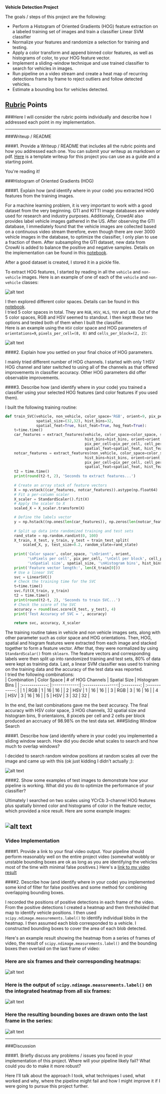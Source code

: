 **Vehicle Detection Project**

The goals / steps of this project are the following:

* Perform a Histogram of Oriented Gradients (HOG) feature extraction on a labeled training set of images and train a classifier Linear SVM classifier
* Normalize your features and randomize a selection for training and testing.
* Apply a color transform and append binned color features, as well as histograms of color, to your HOG feature vector. 
* Implement a sliding-window technique and use trained classifier to search for vehicles in images.
* Run pipeline on a video stream and create a heat map of recurring detections frame by frame to reject outliers and follow detected vehicles.
* Estimate a bounding box for vehicles detected.

[//]: # (Image References)
[image1]: ./outputimages/car_not_car.jpg
[image2]: ./outputimages/HOG_example.jpg
[image3]: ./examples/sliding_windows.jpg
[image4]: ./examples/sliding_window.jpg
[image5]: ./examples/bboxes_and_heat.png
[image6]: ./examples/labels_map.png
[image7]: ./examples/output_bboxes.png
[video1]: ./project_video.mp4

## [Rubric](https://review.udacity.com/#!/rubrics/513/view) Points
###Here I will consider the rubric points individually and describe how I addressed each point in my implementation.  

---
###Writeup / README

####1. Provide a Writeup / README that includes all the rubric points and how you addressed each one.  You can submit your writeup as markdown or pdf.  [Here](https://github.com/udacity/CarND-Vehicle-Detection/blob/master/writeup_template.md) is a template writeup for this project you can use as a guide and a starting point.  

You're reading it!

###Histogram of Oriented Gradients (HOG)

####1. Explain how (and identify where in your code) you extracted HOG features from the training images.  

For a machine learning problem, it is very important to work with a good dataset from the very beginning. GTI and KITTI image databases are widely used for research and industry purposes. Additionaly, CrowdAI also provides label vehicle images gathered in the US. After observing the GTI database, I immediately found that the vehicle images are collected based on a continuous video stream therefore, even though there are over 3000 vehicle images in the database, to optimize the classifier, I only plan to use a fraction of them. After subsampling the GTI dataset, new data from CrowAI is added to balance the positive and negative samples. Details on the implementation can be found in this [notebook](https://github.com/mscwu/udacity_vehicle_detection/blob/master/create_pickled_data.ipynb).

After a good dataset is created, I stored it in a pickle file.  

To extract HOG features, I started by reading in all the `vehicle` and `non-vehicle` images.  Here is an example of one of each of the `vehicle` and `non-vehicle` classes:

![alt text][image1]

I then explored different color spaces. Details can be found in this [notebook](https://github.com/mscwu/udacity_vehicle_detection/blob/master/Color_Space_Exploration.ipynb).  
I tried 5 color spaces in total. They are `RGB`, `HSV`, `HLS`, `YUV` and `LAB`. Out of the 5 color spaces, RGB and HSV seemed to standout. I then kept these two options and tested both of them when I built the classifier.  
Here is an example using the `HSV` color space and HOG parameters of `orientations=9`, `pixels_per_cell=(8, 8)` and `cells_per_block=(2, 2)`:


![alt text][image2]

####2. Explain how you settled on your final choice of HOG parameters.

I mainly tried different number of HOG channels. I started with only 1 HSV HOG channel and later switched to using all of the channels as that offered improvements in classifier accuracy. Other HOG parameters did offer observable improvements.

####3. Describe how (and identify where in your code) you trained a classifier using your selected HOG features (and color features if you used them).

I built the following training routine:  
```python
def train_SVC(vehicle, non_vehicle, color_space='RGB', orient=9, pix_per_cell=8, cell_per_block=2, hog_channel='ALL', 
              spatial_size=(32,32), hist_bins=32,
              spatial_feat=True, hist_feat=True, hog_feat=True):
    t=time.time()
    car_features = extract_features(vehicle, color_space=color_space, spatial_size=spatial_size,
                                    hist_bins=hist_bins, orient=orient, 
                                    pix_per_cell=pix_per_cell, cell_per_block=cell_per_block, hog_channel=hog_channel,
                                    spatial_feat=spatial_feat, hist_feat=hist_feat, hog_feat=hog_feat)
    notcar_features = extract_features(non_vehicle, color_space=color_space, spatial_size=spatial_size,
                                    hist_bins=hist_bins, orient=orient, 
                                    pix_per_cell=pix_per_cell, cell_per_block=cell_per_block, hog_channel=hog_channel,
                                    spatial_feat=spatial_feat, hist_feat=hist_feat, hog_feat=hog_feat)
    t2 = time.time()
    print(round(t2-t, 2), 'Seconds to extract features...')  
    
    # Create an array stack of feature vectors
    X = np.vstack((car_features, notcar_features)).astype(np.float64)
    # Fit a per-column scaler
    X_scaler = StandardScaler().fit(X)
    # Apply the scaler to X
    scaled_X = X_scaler.transform(X)

    # Define the labels vector
    y = np.hstack((np.ones(len(car_features)), np.zeros(len(notcar_features))))
    
    # Split up data into randomized training and test sets
    rand_state = np.random.randint(0, 100)
    X_train, X_test, y_train, y_test = train_test_split(
        scaled_X, y, test_size=0.2, random_state=rand_state)
    
    print('Color space', color_space, '\nOrient', orient,
          '\nPixels per cell', pix_per_cell, '\nCell per block', cell_per_block, '\nHOG channel', hog_channel,
          '\nSpatial size', spatial_size, '\nHistogram bins', hist_bins)
    print('Feature vector length:', len(X_train[0]))
    # Use a linear SVC 
    svc = LinearSVC()
    # Check the training time for the SVC
    t=time.time()
    svc.fit(X_train, y_train)
    t2 = time.time()
    print(round(t2-t, 2), 'Seconds to train SVC...')
    # Check the score of the SVC
    accuracy = round(svc.score(X_test, y_test), 4)
    print('Test Accuracy of SVC = ', accuracy) 
    
    return svc, accuracy, X_scaler
```
The training routine takes in vehicle and non vehicle images sets, along with other parameter such as color space and HOG orientations. Then, HOG, spatial and hisgram features were extracted from each image and stacked together to form a feature vector. After that, they were normalized by using `StandardScalar()` from `sklearn`. The feature vectors and corresponding labels were then split up into randomized training and test sets, 80% of data were kept as training data. Last, a linear SVM classifier was used to training on the training data and the accuracy of the test data was reported.  
I tried the following combinations:  
| Combination     | Color Space   | # of HOG Channels  | Spatial Size | Histogram Bins |
| :-------------: |:-------------:| :-----------------:| :---------:  | :------------: |
| 1        | RGB | 1              |        16      |        16        |
| 2        | HSV | 1              |        16      |        16        |
| 3        | RGB | 3              |        16      |        16        |
| 4        | HSV | 3              |        16      |        16        |
| 5        | HSV | 3              |        32      |        32        |

In the end, the last combinations gave me the best accuracy. The final accuracy with HSV color space, 3 HOG channels, 32 spatial size and histogram bins, 9 orientaions, 8 pixcels per cell and 2 cells per block produced an accruacy of 98.98% on the test data set.
###Sliding Window Search

####1. Describe how (and identify where in your code) you implemented a sliding window search.  How did you decide what scales to search and how much to overlap windows?

I decided to search random window positions at random scales all over the image and came up with this (ok just kidding I didn't actually ;):

![alt text][image3]

####2. Show some examples of test images to demonstrate how your pipeline is working.  What did you do to optimize the performance of your classifier?

Ultimately I searched on two scales using YCrCb 3-channel HOG features plus spatially binned color and histograms of color in the feature vector, which provided a nice result.  Here are some example images:

![alt text][image4]
---

### Video Implementation

####1. Provide a link to your final video output.  Your pipeline should perform reasonably well on the entire project video (somewhat wobbly or unstable bounding boxes are ok as long as you are identifying the vehicles most of the time with minimal false positives.)
Here's a [link to my video result](./project_video.mp4)


####2. Describe how (and identify where in your code) you implemented some kind of filter for false positives and some method for combining overlapping bounding boxes.

I recorded the positions of positive detections in each frame of the video.  From the positive detections I created a heatmap and then thresholded that map to identify vehicle positions.  I then used `scipy.ndimage.measurements.label()` to identify individual blobs in the heatmap.  I then assumed each blob corresponded to a vehicle.  I constructed bounding boxes to cover the area of each blob detected.  

Here's an example result showing the heatmap from a series of frames of video, the result of `scipy.ndimage.measurements.label()` and the bounding boxes then overlaid on the last frame of video:

### Here are six frames and their corresponding heatmaps:

![alt text][image5]

### Here is the output of `scipy.ndimage.measurements.label()` on the integrated heatmap from all six frames:
![alt text][image6]

### Here the resulting bounding boxes are drawn onto the last frame in the series:
![alt text][image7]



---

###Discussion

####1. Briefly discuss any problems / issues you faced in your implementation of this project.  Where will your pipeline likely fail?  What could you do to make it more robust?

Here I'll talk about the approach I took, what techniques I used, what worked and why, where the pipeline might fail and how I might improve it if I were going to pursue this project further.  

